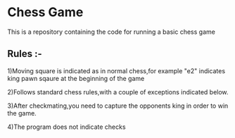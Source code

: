 # Chess Game

This is a repository containing the code for running a basic chess game

## Rules :- 

1)Moving square is indicated as in normal chess,for example "e2" indicates king pawn sqaure at the beginning of the game 

2)Follows standard chess rules,with a couple of exceptions indicated below.

3)After checkmating,you need to capture the opponents king in order to win the game.

4)The program does not indicate checks
